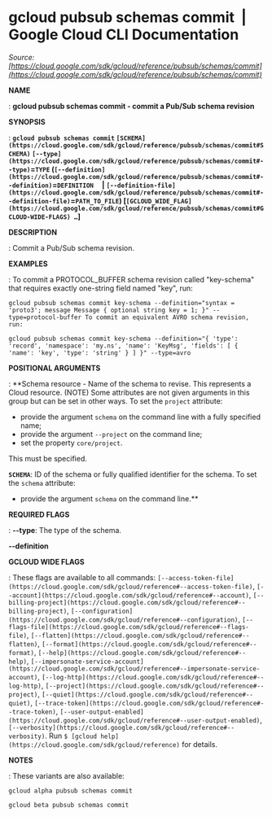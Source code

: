 # gcloud pubsub schemas commit  |  Google Cloud CLI Documentation

*Source: [https://cloud.google.com/sdk/gcloud/reference/pubsub/schemas/commit](https://cloud.google.com/sdk/gcloud/reference/pubsub/schemas/commit)*

**NAME**

: **gcloud pubsub schemas commit - commit a Pub/Sub schema revision**

**SYNOPSIS**

: **`gcloud pubsub schemas commit` `[SCHEMA](https://cloud.google.com/sdk/gcloud/reference/pubsub/schemas/commit#SCHEMA)` `[--type](https://cloud.google.com/sdk/gcloud/reference/pubsub/schemas/commit#--type)`=`TYPE` (`[--definition](https://cloud.google.com/sdk/gcloud/reference/pubsub/schemas/commit#--definition)`=`DEFINITION`     | `[--definition-file](https://cloud.google.com/sdk/gcloud/reference/pubsub/schemas/commit#--definition-file)`=`PATH_TO_FILE`) [`[GCLOUD_WIDE_FLAG](https://cloud.google.com/sdk/gcloud/reference/pubsub/schemas/commit#GCLOUD-WIDE-FLAGS) …`]**

**DESCRIPTION**

: Commit a Pub/Sub schema revision.

**EXAMPLES**

: To commit a PROTOCOL_BUFFER schema revision called "key-schema" that requires
exactly one-string field named "key", run:

```
gcloud pubsub schemas commit key-schema --definition="syntax = 'proto3'; message Message { optional string key = 1; }" --type=protocol-buffer To commit an equivalent AVRO schema revision, run:
```

```
gcloud pubsub schemas commit key-schema --definition="{ 'type': 'record', 'namespace': 'my.ns', 'name': 'KeyMsg', 'fields': [ { 'name': 'key', 'type': 'string' } ] }" --type=avro
```

**POSITIONAL ARGUMENTS**

: **Schema resource - Name of the schema to revise. This represents a Cloud
resource. (NOTE) Some attributes are not given arguments in this group but can
be set in other ways.
To set the `project` attribute:

- provide the argument `schema` on the command line with a fully
specified name;
- provide the argument `--project` on the command line;
- set the property `core/project`.

This must be specified.

**`SCHEMA`**:
ID of the schema or fully qualified identifier for the schema.
To set the `schema` attribute:

- provide the argument `schema` on the command line.**

**REQUIRED FLAGS**

: **--type**:
The type of the schema.

**--definition**

**GCLOUD WIDE FLAGS**

: These flags are available to all commands: `[--access-token-file](https://cloud.google.com/sdk/gcloud/reference#--access-token-file)`,
`[--account](https://cloud.google.com/sdk/gcloud/reference#--account)`, `[--billing-project](https://cloud.google.com/sdk/gcloud/reference#--billing-project)`,
`[--configuration](https://cloud.google.com/sdk/gcloud/reference#--configuration)`,
`[--flags-file](https://cloud.google.com/sdk/gcloud/reference#--flags-file)`,
`[--flatten](https://cloud.google.com/sdk/gcloud/reference#--flatten)`, `[--format](https://cloud.google.com/sdk/gcloud/reference#--format)`, `[--help](https://cloud.google.com/sdk/gcloud/reference#--help)`, `[--impersonate-service-account](https://cloud.google.com/sdk/gcloud/reference#--impersonate-service-account)`,
`[--log-http](https://cloud.google.com/sdk/gcloud/reference#--log-http)`,
`[--project](https://cloud.google.com/sdk/gcloud/reference#--project)`, `[--quiet](https://cloud.google.com/sdk/gcloud/reference#--quiet)`, `[--trace-token](https://cloud.google.com/sdk/gcloud/reference#--trace-token)`, `[--user-output-enabled](https://cloud.google.com/sdk/gcloud/reference#--user-output-enabled)`,
`[--verbosity](https://cloud.google.com/sdk/gcloud/reference#--verbosity)`.
Run `$ [gcloud help](https://cloud.google.com/sdk/gcloud/reference)` for details.

**NOTES**

: These variants are also available:

```
gcloud alpha pubsub schemas commit
```

```
gcloud beta pubsub schemas commit
```